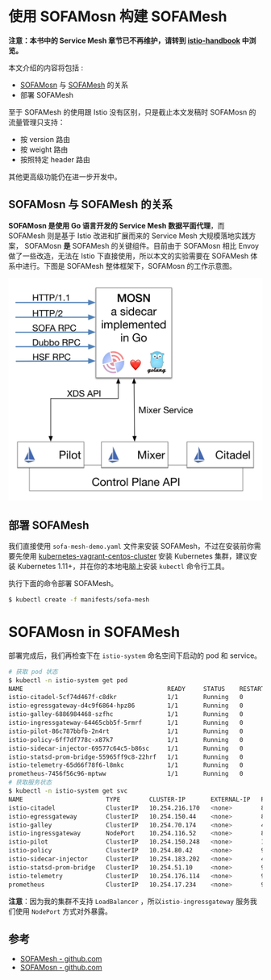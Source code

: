 # 使用 SOFAMosn 构建 SOFAMesh

 **注意：本书中的 Service Mesh 章节已不再维护，请转到 [istio-handbook](https://jimmysong.io/istio-handbook) 中浏览。**

本文介绍的内容将包括 : 

- [SOFAMosn](https://github.com/alipay/sofa-mosn) 与 [SOFAMesh](https://github.com/alipay/sofa-mesh) 的关系
- 部署 SOFAMesh

至于 SOFAMesh 的使用跟 Istio 没有区别，只是截止本文发稿时 SOFAMosn 的流量管理只支持：

- 按 version 路由
- 按 weight 路由
- 按照特定 header 路由

其他更高级功能仍在进一步开发中。

## SOFAMosn 与 SOFAMesh 的关系

**SOFAMosn 是使用 Go 语言开发的 Service Mesh 数据平面代理**，而 SOFAMesh 则是基于 Istio 改进和扩展而来的 Service Mesh 大规模落地实践方案， SOFAMosn **是** SOFAMesh 的关键组件。目前由于 SOFAMosn 相比 Envoy 做了一些改造，无法在 Istio 下直接使用，所以本文的实验需要在 SOFAMesh 体系中进行。下图是 SOFAMesh 整体框架下，SOFAMosn 的工作示意图。

![SOFAMosn 架构图](../images/006tNbRwly1fwdlx22rv9j31ec184dlr.jpg)

## 部署 SOFAMesh

我们直接使用 `sofa-mesh-demo.yaml` 文件来安装 SOFAMesh，不过在安装前你需要先使用 [kubernetes-vagrant-centos-cluster](https://github.com/rootsongjc/kubernetes-vagrant-centos-cluster) 安装 Kubernetes 集群，建议安装 Kubernetes 1.11+，并在你的本地电脑上安装 `kubectl` 命令行工具。

执行下面的命令部署 SOFAMesh。

```bash
$ kubectl create -f manifests/sofa-mesh
```

# SOFAMosn in SOFAMesh

部署完成后，我们再检查下在 `istio-system` 命名空间下启动的 pod 和 service。

```bash
# 获取 pod 状态
$ kubectl -n istio-system get pod
NAME                                        READY     STATUS    RESTARTS   AGE
istio-citadel-5cf74d467f-c8dkr              1/1       Running   0          1h
istio-egressgateway-d4c9f6864-hpz86         1/1       Running   0          1h
istio-galley-6886984468-szfhc               1/1       Running   0          1h
istio-ingressgateway-64465cbb5f-5rmrf       1/1       Running   0          1h
istio-pilot-86c787bbfb-2n4rt                1/1       Running   0          1h
istio-policy-6ff7df778c-x87k7               1/1       Running   0          1h
istio-sidecar-injector-69577c64c5-b86sc     1/1       Running   0          1h
istio-statsd-prom-bridge-55965ff9c8-22hrf   1/1       Running   0          1h
istio-telemetry-65d66f78f6-l8mkc            1/1       Running   0          1h
prometheus-7456f56c96-mptww                 1/1       Running   0          1h
# 获取服务状态
$ kubectl -n istio-system get svc
NAME                       TYPE        CLUSTER-IP       EXTERNAL-IP   PORT(S)                                                                                                     AGE
istio-citadel              ClusterIP   10.254.216.170   <none>        8060/TCP,9093/TCP                                                                                           1h
istio-egressgateway        ClusterIP   10.254.150.44    <none>        80/TCP,443/TCP                                                                                              1h
istio-galley               ClusterIP   10.254.70.174    <none>        443/TCP,9093/TCP                                                                                            1h
istio-ingressgateway       NodePort    10.254.116.52    <none>        80:31380/TCP,443:31390/TCP,31400:31400/TCP,15011:32270/TCP,8060:30226/TCP,15030:31883/TCP,15031:31955/TCP   1h
istio-pilot                ClusterIP   10.254.150.248   <none>        15010/TCP,15011/TCP,8080/TCP,9093/TCP                                                                       1h
istio-policy               ClusterIP   10.254.80.42     <none>        9091/TCP,15004/TCP,9093/TCP                                                                                 1h
istio-sidecar-injector     ClusterIP   10.254.183.202   <none>        443/TCP                                                                                                     1h
istio-statsd-prom-bridge   ClusterIP   10.254.51.10     <none>        9102/TCP,9125/UDP                                                                                           1h
istio-telemetry            ClusterIP   10.254.176.114   <none>        9091/TCP,15004/TCP,9093/TCP,42422/TCP                                                                       1h
prometheus                 ClusterIP   10.254.17.234    <none>        9090/TCP                                                                                                    1h
```

**注意**：因为我的集群不支持 `LoadBalancer` ，所以`istio-ingressgateway` 服务我们使用 `NodePort` 方式对外暴露。

## 参考

- [SOFAMesh - github.com](https://github.com/alipay/sofa-mesh)
- [SOFAMosn - github.com](https://github.com/alipay/sofa-mosn)
